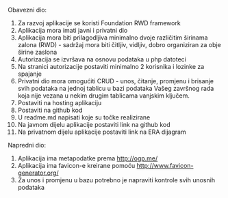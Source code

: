 Obavezni dio:


1.	Za razvoj aplikacije se koristi Foundation RWD framework
2.	Aplikacija mora imati javni i privatni dio
3.	Aplikacija mora biti prilagodljiva minimalno dvoje različitim širinama zalona (RWD) - sadržaj mora biti čitljiv, vidljiv, dobro organiziran za obje širine zaslona
4.	Autorizacija se izvršava na osnovu podataka u php datoteci
5.	Na stranici autorizacije postaviti minimalno 2 korisnika i lozinke za spajanje
6.	Privatni dio mora omogućiti CRUD - unos, čitanje, promjenu i brisanje svih podataka na jednoj tablicu u bazi podataka Vašeg završnog rada koja nije vezana u nekim drugim tablicama vanjskim ključem.
7.	Postaviti na hosting aplikaciju
8.	Postaviti na github kod
9.	U readme.md napisati koje su točke realizirane
10.	Na javnom dijelu aplikacije postaviti link na github kod
11.	Na privatnom dijelu aplikacije postaviti link na ERA dijagram
 

Napredni dio:
1.	Aplikacija ima metapodatke prema http://ogp.me/
2.	Aplikacija ima favicon-e kreirane pomoću http://www.favicon-generator.org/
3.	Za unos i promjenu u bazu potrebno je napraviti kontrole svih unosnih podataka


